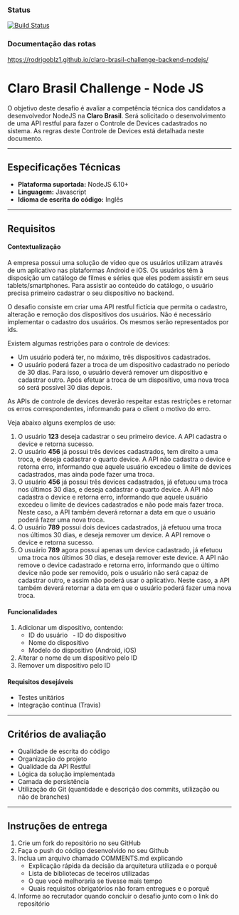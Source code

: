 
### Status
[![Build Status](https://travis-ci.org/rodrigoblz1/claro-brasil-challenge-backend-nodejs.svg?branch=master)](https://travis-ci.org/rodrigoblz1/claro-brasil-challenge-backend-nodejs)

### Documentação das rotas
https://rodrigoblz1.github.io/claro-brasil-challenge-backend-nodejs/


Claro Brasil Challenge - Node JS
===================

O objetivo deste desafio é avaliar a competência técnica dos candidatos a desenvolvedor NodeJS na **Claro Brasil**. Será solicitado o desenvolvimento de uma API restful para fazer o Controle de Devices cadastrados no sistema. As regras deste Controle de Devices está detalhada neste documento.

----------

Especificações Técnicas
-------------

- **Plataforma suportada:** NodeJS 6.10+
- **Linguagem:** Javascript
- **Idioma de escrita do código:** Inglês

----------

Requisitos
-------------

#### Contextualização

A empresa possui uma solução de vídeo que os usuários utilizam através de um aplicativo nas plataformas Android e iOS.
Os usuários têm à disposição um catálogo de filmes e séries que eles podem assistir em seus tablets/smartphones.
Para assistir ao conteúdo do catálogo, o usuário precisa primeiro cadastrar o seu dispositivo no backend.

O desafio consiste em criar uma API restful fictícia que permita o cadastro, alteração e remoção dos dispositivos dos usuários. Não é necessário implementar o cadastro dos usuários. Os mesmos serão representados por ids.

Existem algumas restrições para o controle de devices:
- Um usuário poderá ter, no máximo, três dispositivos cadastrados.
- O usuário poderá fazer a troca de um dispositivo cadastrado no período de 30 dias. Para isso, o usuário deverá remover um dispositivo e cadastrar outro. Após efetuar a troca de um dispositivo, uma nova troca só será possível 30 dias depois.

As APIs de controle de devices deverão respeitar estas restrições e retornar os erros correspondentes, informando para o client o motivo do erro.

Veja abaixo alguns exemplos de uso:
1. O usuário **123** deseja cadastrar o seu primeiro device. A API cadastra o device e retorna sucesso.
2. O usuário **456** já possui três devices cadastrados, tem direito a uma troca, e deseja cadastrar o quarto device. A API não cadastra o device e retorna erro, informando que aquele usuário excedeu o limite de devices cadastrados, mas ainda pode fazer uma troca.
3. O usuário **456** já possui três devices cadastrados, já efetuou uma troca nos últimos 30 dias, e deseja cadastrar o quarto device. A API não cadastra o device e retorna erro, informando que aquele usuário excedeu o limite de devices cadastrados e não pode mais fazer troca. Neste caso, a API também deverá retornar a data em que o usuário poderá fazer uma nova troca.
4. O usuário **789** possui dois devices cadastrados, já efetuou uma troca nos últimos 30 dias, e deseja remover um device. A API remove o device e retorna sucesso.
5. O usuário **789** agora possui apenas um device cadastrado, já efetuou uma troca nos últimos 30 dias, e deseja remover este device. A API não remove o device cadastrado e retorna erro, informando que o último device não pode ser removido, pois o usuário não será capaz de cadastrar outro, e assim não poderá usar o aplicativo. Neste caso, a API também deverá retornar a data em que o usuário poderá fazer uma nova troca.


#### Funcionalidades

1. Adicionar um dispositivo, contendo:
	 - ID do usuário
   - ID do dispositivo
   - Nome do dispositivo
   - Modelo do dispositivo (Android, iOS)
2. Alterar o nome de um dispositivo pelo ID
3. Remover um dispositivo pelo ID


#### Requisitos desejáveis

 - Testes unitários
 - Integração contínua (Travis)

----------

Critérios de avaliação
-------------

 - Qualidade de escrita do código
 - Organização do projeto
 - Qualidade da API Restful
 - Lógica da solução implementada
 - Camada de persistência
 - Utilização do Git (quantidade e descrição dos commits, utilização ou não de branches)

----------

Instruções de entrega
-------------

 1. Crie um fork do repositório no seu GitHub
 2. Faça o push do código desenvolvido no seu Github
 3. Inclua um arquivo chamado COMMENTS.md explicando
	 - Explicação rápida da decisão da arquitetura utilizada e o porquê
	 - Lista de bibliotecas de teceiros utilizadas
	 - O que você melhoraria se tivesse mais tempo
	 - Quais requisitos obrigatórios não foram entregues e o porquê
 4. Informe ao recrutador quando concluir o desafio junto com o link do repositório

